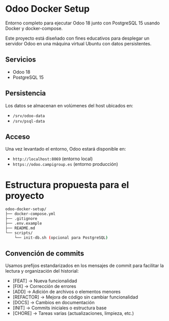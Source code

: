 # Odoo Docker Setup

Entorno completo para ejecutar Odoo 18 junto con PostgreSQL 15 usando Docker y docker-compose.

Este proyecto está diseñado con fines educativos para desplegar un servidor Odoo en una máquina virtual Ubuntu con datos persistentes.

## Servicios
- Odoo 18
- PostgreSQL 15

## Persistencia
Los datos se almacenan en volúmenes del host ubicados en:
- `/srv/odoo-data`
- `/srv/psql-data`

## Acceso
Una vez levantado el entorno, Odoo estará disponible en:
- `http://localhost:8069` (entorno local)
- `https://odoo.campigroup.es` (entorno producción)

# Estructura propuesta para el proyecto
```bash
odoo-docker-setup/
├── docker-compose.yml
├── .gitignore
├── .env.example
├── README.md
└── scripts/
    └── init-db.sh (opcional para PostgreSQL)
```
    
## Convención de commits

Usamos prefijos estandarizados en los mensajes de commit para facilitar la lectura y organización del historial:

- [FEAT] → Nueva funcionalidad
- [FIX] → Corrección de errores
- [ADD] → Adición de archivos o elementos menores
- [REFACTOR] → Mejora de código sin cambiar funcionalidad
- [DOCS] → Cambios en documentación
- [INIT] → Commits iniciales o estructura base
- [CHORE] → Tareas varias (actualizaciones, limpieza, etc.)
